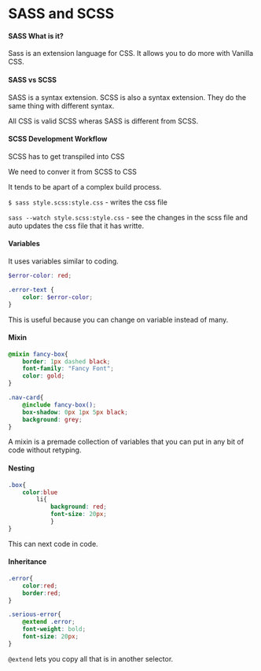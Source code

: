 # SASS and SCSS

#### SASS What is it?

Sass is an extension language for CSS. It allows you to do more with Vanilla CSS.

#### SASS vs SCSS

SASS is a syntax extension. 
SCSS is also a syntax extension.
They do the same thing with different syntax.

All CSS is valid SCSS wheras SASS is different from SCSS.



#### SCSS Development Workflow

SCSS has to get transpiled into CSS

We need to conver it from SCSS to CSS

It tends to be apart of a complex build process.

`$ sass style.scss:style.css` - writes the css file

`sass --watch style.scss:style.css` - see the changes in the scss file and auto updates the css file that it has writte.



#### Variables

It uses variables similar to coding.

```scss
$error-color: red;

.error-text {
    color: $error-color;
}
```

This is useful because you can change on variable instead of many.



#### Mixin

```scss
@mixin fancy-box{
    border: 1px dashed black;
    font-family: "Fancy Font";
    color: gold;
}

.nav-card{
    @include fancy-box();
    box-shadow: 0px 1px 5px black;
    background: grey;
}
```

A mixin is a premade collection of variables that you can put in any bit of code without retyping.



#### Nesting

```SCSS
.box{
    color:blue
        li{
            background: red;
            font-size: 20px;
            }
}
```

This can next code in code.



#### Inheritance

```scss
.error{
    color:red;
    border:red;
}

.serious-error{
    @extend .error;
    font-weight: bold;
    font-size: 20px;
}
```

`@extend` lets you copy all that is in another selector.